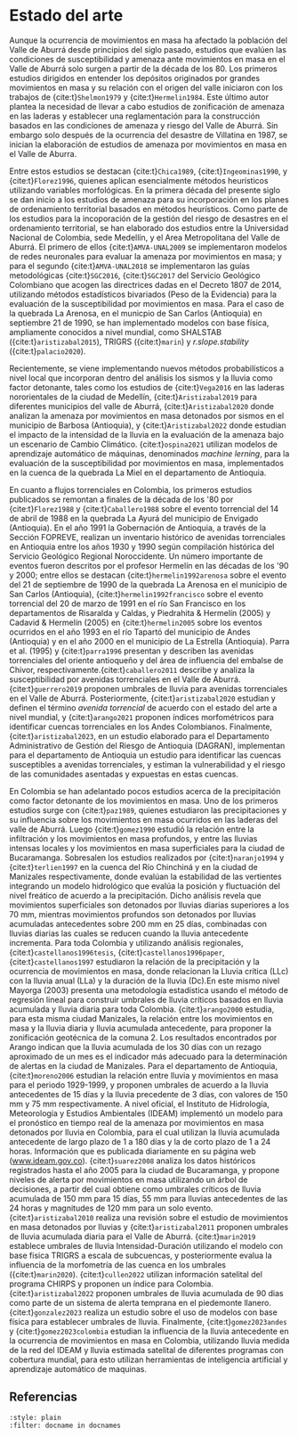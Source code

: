 # Estado del arte

Aunque la ocurrencia de movimientos en masa ha afectado la población del Valle de Aburrá desde principios del siglo pasado, estudios que evalúen las condiciones de susceptibilidad y amenaza ante movimientos en masa en el Valle de Aburrá solo surgen a partir de la década de los 80. Los primeros estudios dirigidos en entender los depósitos originados por grandes movimientos en masa y su relación con el origen del valle iniciaron con los trabajos de {cite:t}`Shelmon1979` y {cite:t}`Hermelin1984`. Este último autor plantea la necesidad de llevar a cabo estudios de zonificación de amenaza en las laderas y establecer una reglamentación para la construcción basados en las condiciones de amenaza y riesgo del Valle de Aburrá. Sin embargo solo después de la ocurrencia del desastre de Villatina en 1987, se inician la elaboración de estudios de amenaza por movimientos en masa en el Valle de Aburra. 

Entre estos estudios se destacan {cite:t}`Chica1989`, {cite:t}`Ingeominas1990`, y {cite:t}`Florez1996`, quienes aplican esencialmente métodos heurísticos utilizando variables morfológicas. En la primera década del presente siglo se dan inicio a los estudios de amenaza para su incorporación en los planes de ordenamiento territorial basados en métodos heurísticos. Como parte de los estudios para la incoporación de la gestión del riesgo de desastres en el ordenamiento territorial, se han elaborado dos estudios entre la Universidad Nacional de Colombia, sede Medellín, y el Area Metropolitana del Valle de Aburrá. El primero de ellos {cite:t}`AMVA-UNAL2009` se implementaron modelos de redes neuronales para evaluar la amenaza por movimientos en masa; y para el segundo {cite:t}`AMVA-UNAL2018` se implementaron las guías metodológicas {cite:t}`SGC2016`, {cite:t}`SGC2017` del Servicio Geológico Colombiano que acogen las directrices dadas en el Decreto 1807 de 2014, utilizando métodos estadísticos bivariados (Peso de la Evidencia) para la evaluación de la susceptibilidad por movimientos en masa. Para el caso de la quebrada La Arenosa, en el municpio de San Carlos (Antioquia) en septiembre 21 de 1990, se han implementado modelos con base física, ampliamente conocidos a nivel mundial, como SHALSTAB ({cite:t}`aristizabal2015`), TRIGRS ({cite:t}`marin`) y *r.slope.stability* ({cite:t}`palacio2020`).

Recientemente, se viene implementando nuevos métodos probabilísticos a nivel local que incorporan dentro del análisis los sismos y la lluvia como factor detonante, tales como los estudios de {cite:t}`Vega2016` en las laderas nororientales de la ciudad de Medellín, {cite:t}`Aristizabal2019` para diferentes municipios del valle de Aburrá, {cite:t}`Aristizabal2020` donde analizan la amenaza por movimientos en masa detonados por sismos en el municipio de Barbosa (Antioquia), y {cite:t}`Aristizabal2022` donde estudian el impacto de la intensidad de la lluvia en la evaluación de la amenaza bajo un escenario de Cambio Climático. {cite:t}`ospina2021` utilizan modelos de aprendizaje automático de máquinas, denominados *machine lerning*, para la evaluación de la susceptibilidad por movimientos en masa, implementados en la cuenca de la quebrada La Miel en el departamento de Antioquia.

En cuanto a flujos torrenciales en Colombia, los primeros estudios publicados se remontan a finales de la década de los '80 por {cite:t}`Florez1988` y {cite:t}`Caballero1988` sobre el evento torrencial del 14 de abril de 1988 en la quebrada La Ayurá del municipio de Envigado (Antioquia). En el año 1991 la Gobernación de Antioquia, a través de la Sección FOPREVE, realizan un inventario histórico de avenidas torrenciales en Antioquia entre los años 1930 y 1990 según compilación histórica del Servicio Geológico Regional Noroccidente. Un número importante de eventos fueron descritos por el profesor Hermelín en las décadas de los '90 y 2000; entre ellos se destacan {cite:t}`hermelin1992arenosa` sobre el evento del 21 de septiembre de 1990 de la quebrada La Arenosa en el municipio de San Carlos (Antioquia), {cite:t}`hermelin1992francisco` sobre el evento torrencial del 20 de marzo de 1991 en el río San Francisco en los departamentos de Risaralda y Caldas, y Piedrahita & Hermelín (2005) y Cadavid & Hermelín (2005) en {cite:t}`hermelin2005` sobre los eventos ocurridos en el año 1993 en el río Tapartó del municipio de Andes (Antioquia) y en el año 2000 en el municipio de La Estrella (Antioquia). Parra et al. (1995) y {cite:t}`parra1996` presentan y describen las avenidas torrenciales del oriente antioqueño y del área de influencia del embalse de Chivor, respectivamente.{cite:t}`caballero2011` describe y analiza la susceptibilidad por avenidas torrenciales en el Valle de Aburrá. {cite:t}`guerrero2019` proponen umbrales de lluvia para avenidas torrenciales en el Valle de Aburrá. Posteriormente, {cite:t}`aristizabal2020` estudian y definen el término *avenida torrencial* de acuerdo con el estado del arte a nivel mundial, y {cite:t}`arango2021` proponen índices morfométricos para identificar cuencas torrenciales en los Andes Colombianos. Finalmente, {cite:t}`aristizabal2023`, en un estudio elaborado para el Departamento Administrativo de Gestión del Riesgo de Antioquia (DAGRAN), implementan para el departamento de Antioquia un estudio para identificar las cuencas susceptibles a avenidas torrenciales, y estiman la vulnerabilidad y el riesgo de las comunidades asentadas y expuestas en estas cuencas.

En Colombia se han adelantado pocos estudios acerca de la precipitación como factor detonante de los movimientos en masa. Uno de los primeros estudios surge con {cite:t}`paz1989`, quienes estudiaron las precipitaciones y su influencia sobre los movimientos en masa ocurridos en las laderas del valle de Aburrá. Luego {cite:t}`gomez1990` estudió la relación entre la infiltración y los movimientos en masa profundos, y entre las lluvias intensas locales y los movimientos en masa superficiales para la ciudad de Bucaramanga. Sobresalen los estudios realizados por {cite:t}`naranjo1994` y {cite:t}`terlien1997` en la cuenca del Río Chinchiná y en la ciudad de Manizales respectivamente, donde evalúan la estabilidad de las vertientes integrando un modelo hidrológico que evalúa la posición y fluctuación del nivel freático de acuerdo a la precipitación. Dicho análisis  revela que movimientos superficiales son detonados por lluvias diarias superiores a los 70 mm, mientras movimientos profundos son detonados por lluvias acumuladas antecedentes sobre 200 mm en 25 días, combinadas con lluvias diarias las cuales se reducen cuando la lluvia antecedente incrementa. Para toda Colombia y utilizando análisis regionales, {cite:t}`castellanos1996tesis`, {cite:t}`castellanos1996paper`, {cite:t}`castellanos1997` estudiaron la relación de la precipitación y la ocurrencia de movimientos en masa, donde relacionan la Lluvia crítica (LLc) con la lluvia anual (LLa) y la duración de la lluvia (Dc).En este mismo nivel Mayorga (2003) presenta una metodología estadística usando el método de regresión lineal para construir umbrales de lluvia críticos basados en lluvia acumulada y lluvia diaria para toda Colombia.  {cite:t}`arango2000` estudia, para esta misma ciudad Manizales, la relación entre los movimientos en masa y la lluvia diaria y lluvia acumulada antecedente, para proponer la zonificación geotécnica de la comuna 2. Los resultados encontrados por Arango indican que la lluvia acumulada de los 30 días con un rezago aproximado de un mes es el indicador más adecuado para la determinación de alertas en la ciudad de Manizales. Para el departamento de Antioquia, {cite:t}`moreno2006` estudian la relación entre lluvia y movimientos en masa para el periodo 1929-1999, y proponen umbrales de acuerdo a la lluvia antecedentes de 15 días y la lluvia precedente de 3 días, con valores de 150 mm y 75 mm respectivamente. A nivel oficial, el Instituto de Hidrología, Meteorología y Estudios Ambientales (IDEAM) implementó un modelo para el pronóstico en tiempo real de la amenaza por movimientos en masa detonados por lluvia en Colombia, para el cual utilizan la lluvia acumulada antecedente de largo plazo de 1 a 180 días y la de corto plazo de 1 a 24 horas. Información que es publicada diariamente en su página web (www.ideam.gov.co). {cite:t}`suarez2008` analiza los datos históricos registrados hasta el año 2005 para la ciudad de Bucaramanga, y propone niveles de alerta por movimientos en masa utilizando un árbol de decisiones, a partir del cual obtiene como umbrales críticos de lluvia acumulada de 150 mm para 15 días, 55 mm para lluvias antecedentes de las 24 horas y magnitudes de 120 mm para un solo evento. {cite:t}`aristizabal2010` realiza una revisión sobre el estudio de movimientos en masa detonados por lluvias y {cite:t}`aristizabal2011` proponen umbrales de lluvia acumulada diaria para el Valle de Aburrá. {cite:t}`marin2019` establece umbrales de lluvia Intensidad-Duración utilizando el modelo con base fisica TRIGRS a escala de subcuencas, y posteriormente evalua la influencia de la morfometría de las cuenca en los umbrales ({cite:t}`marin2020`). {cite:t}`cullen2022` utilizan información satelital del programa CHIRPS y proponen un índice para Colombia. {cite:t}`aristizabal2022` proponen umbrales de lluvia acumulada de 90 dias como parte de un sistema de alerta temprana en el piedemonte llanero. {cite:t}`gonzalez2023` realiza un estudio sobre el uso de modelos con base física para establecer umbrales de lluvia. Finalmente, {cite:t}`gomez2023andes` y {cite:t}`gomez2023colombia` estudian la influencia de la lluvia antecedente en la ocurrencia de movimientos en masa en Colombia, utilizando lluvia medida de la red del IDEAM y lluvia estimada satelital de diferentes programas con cobertura mundial, para esto utilizan herramientas de inteligencia artificial y aprendizaje automático de maquinas.

## Referencias
```{bibliography}
:style: plain
:filter: docname in docnames
```
